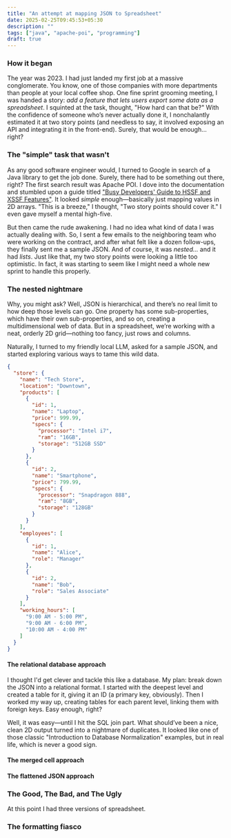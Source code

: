 ```yaml
---
title: "An attempt at mapping JSON to Spreadsheet"
date: 2025-02-25T09:45:53+05:30
description: ""
tags: ["java", "apache-poi", "programming"]
draft: true
---
```

### How it began
The year was 2023. I had just landed my first job at a massive conglomerate. You know, one of those companies with more departments than people at your local coffee shop. One fine sprint grooming meeting, I was handed a story: _add a feature that lets users export some data as a spreadsheet_. I squinted at the task, thought, "How hard can that be?" With the confidence of someone who’s never actually done it, I nonchalantly estimated it at two story points (and needless to say, it involved exposing an API and integrating it in the front-end). Surely, that would be enough... right?

### The "simple" task that wasn't
As any good software engineer would, I turned to Google in search of a Java library to get the job done. Surely, there had to be something out there, right? The first search result was Apache POI. I dove into the documentation and stumbled upon a guide titled ["Busy Developers' Guide to HSSF and XSSF Features"](https://poi.apache.org/components/spreadsheet/quick-guide.html). It looked _simple_ enough—basically just mapping values in 2D arrays. "This is a breeze," I thought, "Two story points should cover it." I even gave myself a mental high-five.

But then came the rude awakening. I had no idea what kind of data I was actually dealing with. So, I sent a few emails to the neighboring team who were working on the contract, and after what felt like a dozen follow-ups, they finally sent me a sample JSON. And of course, it was _nested…_ and it had _lists_. Just like that, my two story points were looking a little too optimistic. In fact, it was starting to seem like I might need a whole new sprint to handle this properly.

### The nested nightmare
Why, you might ask? Well, JSON is hierarchical, and there’s no real limit to how deep those levels can go. One property has some sub-properties, which have their own sub-properties, and so on, creating a multidimensional web of data. But in a spreadsheet, we’re working with a neat, orderly 2D grid—nothing too fancy, just rows and columns.

Naturally, I turned to my friendly local LLM, asked for a sample JSON, and started exploring various ways to tame this wild data.
```json
{
  "store": {
    "name": "Tech Store",
    "location": "Downtown",
    "products": [
      {
        "id": 1,
        "name": "Laptop",
        "price": 999.99,
        "specs": {
          "processor": "Intel i7",
          "ram": "16GB",
          "storage": "512GB SSD"
        }
      },
      {
        "id": 2,
        "name": "Smartphone",
        "price": 799.99,
        "specs": {
          "processor": "Snapdragon 888",
          "ram": "8GB",
          "storage": "128GB"
        }
      }
    ],
    "employees": [
      {
        "id": 1,
        "name": "Alice",
        "role": "Manager"
      },
      {
        "id": 2,
        "name": "Bob",
        "role": "Sales Associate"
      }
    ],
    "working_hours": [
      "9:00 AM - 5:00 PM",
      "9:00 AM - 6:00 PM",
      "10:00 AM - 4:00 PM"
    ]
  }
}
```

#### The relational database approach
I thought I'd get clever and tackle this like a database. My plan: break down the JSON into a relational format. I started with the deepest level and created a table for it, giving it an ID (a primary key, obviously). Then I worked my way up, creating tables for each parent level, linking them with foreign keys. Easy enough, right?

Well, it was easy—until I hit the SQL join part. What should’ve been a nice, clean 2D output turned into a nightmare of duplicates. It looked like one of those classic "Introduction to Database Normalization" examples, but in real life, which is never a good sign.

#### The merged cell approach

#### The flattened JSON approach

### The Good, The Bad, and The Ugly
At this point I had three versions of spreadsheet.

### The formatting fiasco
